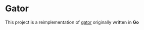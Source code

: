 # Gator

This project is a reimplementation of [gator](https://github.com/h0dy/gator) originally written in **Go**
